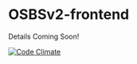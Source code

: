 OSBSv2-frontend
===

Details Coming Soon!

[![Code Climate](https://codeclimate.com/github/wshearn/osbsv2-frontend/badges/gpa.svg)](https://codeclimate.com/github/wshearn/osbsv2-frontend)